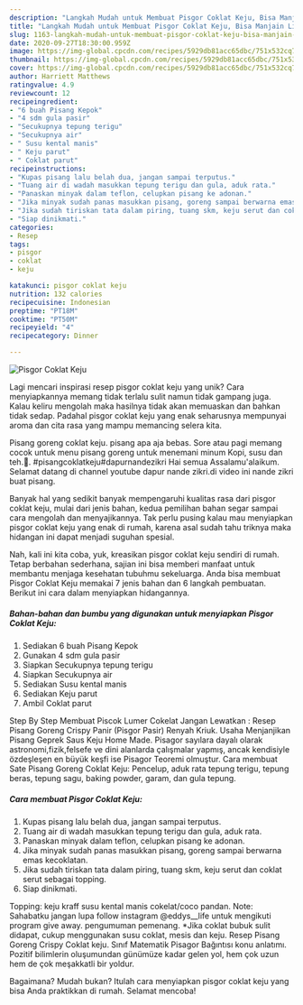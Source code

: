 ```yaml
---
description: "Langkah Mudah untuk Membuat Pisgor Coklat Keju, Bisa Manjain Lidah"
title: "Langkah Mudah untuk Membuat Pisgor Coklat Keju, Bisa Manjain Lidah"
slug: 1163-langkah-mudah-untuk-membuat-pisgor-coklat-keju-bisa-manjain-lidah
date: 2020-09-27T18:30:00.959Z
image: https://img-global.cpcdn.com/recipes/5929db81acc65dbc/751x532cq70/pisgor-coklat-keju-foto-resep-utama.jpg
thumbnail: https://img-global.cpcdn.com/recipes/5929db81acc65dbc/751x532cq70/pisgor-coklat-keju-foto-resep-utama.jpg
cover: https://img-global.cpcdn.com/recipes/5929db81acc65dbc/751x532cq70/pisgor-coklat-keju-foto-resep-utama.jpg
author: Harriett Matthews
ratingvalue: 4.9
reviewcount: 12
recipeingredient:
- "6 buah Pisang Kepok"
- "4 sdm gula pasir"
- "Secukupnya tepung terigu"
- "Secukupnya air"
- " Susu kental manis"
- " Keju parut"
- " Coklat parut"
recipeinstructions:
- "Kupas pisang lalu belah dua, jangan sampai terputus."
- "Tuang air di wadah masukkan tepung terigu dan gula, aduk rata."
- "Panaskan minyak dalam teflon, celupkan pisang ke adonan."
- "Jika minyak sudah panas masukkan pisang, goreng sampai berwarna emas kecoklatan."
- "Jika sudah tiriskan tata dalam piring, tuang skm, keju serut dan coklat serut sebagai topping."
- "Siap dinikmati."
categories:
- Resep
tags:
- pisgor
- coklat
- keju

katakunci: pisgor coklat keju 
nutrition: 132 calories
recipecuisine: Indonesian
preptime: "PT18M"
cooktime: "PT50M"
recipeyield: "4"
recipecategory: Dinner

---
```



![Pisgor Coklat Keju](https://img-global.cpcdn.com/recipes/5929db81acc65dbc/751x532cq70/pisgor-coklat-keju-foto-resep-utama.jpg)

Lagi mencari inspirasi resep pisgor coklat keju yang unik? Cara menyiapkannya memang tidak terlalu sulit namun tidak gampang juga. Kalau keliru mengolah maka hasilnya tidak akan memuaskan dan bahkan tidak sedap. Padahal pisgor coklat keju yang enak seharusnya mempunyai aroma dan cita rasa yang mampu memancing selera kita.

Pisang goreng coklat keju. pisang apa aja bebas. Sore atau pagi memang cocok untuk menu pisang goreng untuk menemani minum Kopi, susu dan teh.🍌. #pisangcoklatkeju#dapurnandezikri Hai semua Assalamu&#39;alaikum. Selamat datang di channel youtube dapur nande zikri.di video ini nande zikri buat pisang.

Banyak hal yang sedikit banyak mempengaruhi kualitas rasa dari pisgor coklat keju, mulai dari jenis bahan, kedua pemilihan bahan segar sampai cara mengolah dan menyajikannya. Tak perlu pusing kalau mau menyiapkan pisgor coklat keju yang enak di rumah, karena asal sudah tahu triknya maka hidangan ini dapat menjadi suguhan spesial.


Nah, kali ini kita coba, yuk, kreasikan pisgor coklat keju sendiri di rumah. Tetap berbahan sederhana, sajian ini bisa memberi manfaat untuk membantu menjaga kesehatan tubuhmu sekeluarga. Anda bisa membuat Pisgor Coklat Keju memakai 7 jenis bahan dan 6 langkah pembuatan. Berikut ini cara dalam menyiapkan hidangannya.

<!--inarticleads1-->

##### Bahan-bahan dan bumbu yang digunakan untuk menyiapkan Pisgor Coklat Keju:

1. Sediakan 6 buah Pisang Kepok
1. Gunakan 4 sdm gula pasir
1. Siapkan Secukupnya tepung terigu
1. Siapkan Secukupnya air
1. Sediakan  Susu kental manis
1. Sediakan  Keju parut
1. Ambil  Coklat parut


Step By Step Membuat Piscok Lumer Cokelat Jangan Lewatkan : Resep Pisang Goreng Crispy Panir (Pisgor Pasir) Renyah Kriuk. Usaha Menjanjikan Pisang Geprek Saus Keju Home Made. Pisagor sayılara dayalı olarak astronomi,fizik,felsefe ve dini alanlarda çalışmalar yapmış, ancak kendisiyle özdeşleşen en büyük keşfi ise Pisagor Teoremi olmuştur. Cara membuat Sate Pisang Goreng Coklat Keju: Pencelup, aduk rata tepung terigu, tepung beras, tepung sagu, baking powder, garam, dan gula tepung. 

<!--inarticleads2-->

##### Cara membuat Pisgor Coklat Keju:

1. Kupas pisang lalu belah dua, jangan sampai terputus.
1. Tuang air di wadah masukkan tepung terigu dan gula, aduk rata.
1. Panaskan minyak dalam teflon, celupkan pisang ke adonan.
1. Jika minyak sudah panas masukkan pisang, goreng sampai berwarna emas kecoklatan.
1. Jika sudah tiriskan tata dalam piring, tuang skm, keju serut dan coklat serut sebagai topping.
1. Siap dinikmati.


Topping: keju kraff susu kental manis cokelat/coco pandan. Note: Sahabatku jangan lupa follow instagram @eddys__life untuk mengikuti program give away. pengumuman pemenang. *Jika coklat bubuk sulit didapat, cukup menggunakan susu coklat, mesis dan keju. Resep Pisang Goreng Crispy Coklat keju. Sınıf Matematik Pisagor Bağıntısı konu anlatımı. Pozitif bilimlerin oluşumundan günümüze kadar gelen yol, hem çok uzun hem de çok meşakkatli bir yoldur. 

Bagaimana? Mudah bukan? Itulah cara menyiapkan pisgor coklat keju yang bisa Anda praktikkan di rumah. Selamat mencoba!
